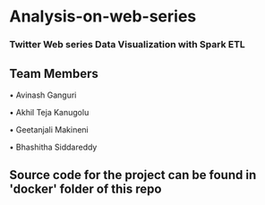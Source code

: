 # Analysis-on-web-series

### Twitter Web series Data Visualization with Spark ETL

## Team Members

• Avinash Ganguri

• Akhil Teja Kanugolu

• Geetanjali Makineni

• Bhashitha Siddareddy


## Source code for the project can be found in 'docker' folder of this repo
